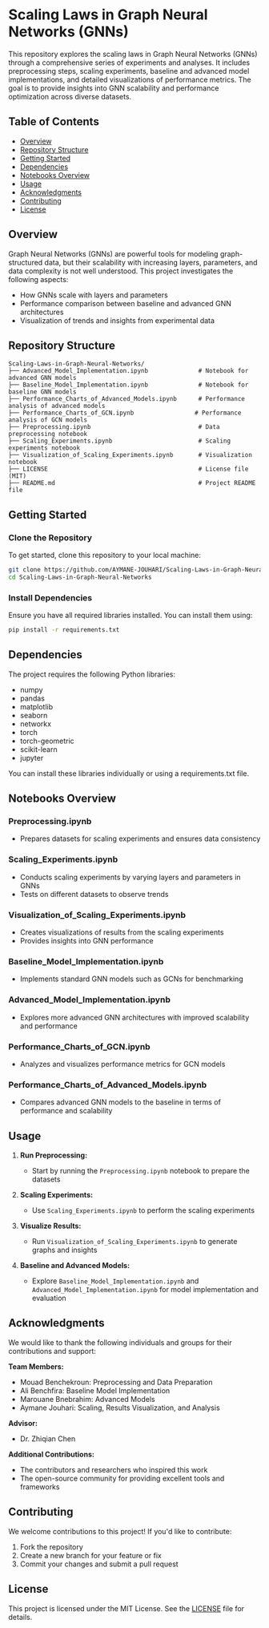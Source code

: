 # Scaling Laws in Graph Neural Networks (GNNs)

This repository explores the scaling laws in Graph Neural Networks (GNNs) through a comprehensive series of experiments and analyses. It includes preprocessing steps, scaling experiments, baseline and advanced model implementations, and detailed visualizations of performance metrics. The goal is to provide insights into GNN scalability and performance optimization across diverse datasets.

## Table of Contents
- [Overview](#overview)
- [Repository Structure](#repository-structure)
- [Getting Started](#getting-started)
- [Dependencies](#dependencies)
- [Notebooks Overview](#notebooks-overview)
- [Usage](#usage)
- [Acknowledgments](#acknowledgments)
- [Contributing](#contributing)
- [License](#license)

## Overview

Graph Neural Networks (GNNs) are powerful tools for modeling graph-structured data, but their scalability with increasing layers, parameters, and data complexity is not well understood. This project investigates the following aspects:

- How GNNs scale with layers and parameters
- Performance comparison between baseline and advanced GNN architectures
- Visualization of trends and insights from experimental data

## Repository Structure

```plaintext
Scaling-Laws-in-Graph-Neural-Networks/
├── Advanced_Model_Implementation.ipynb              # Notebook for advanced GNN models
├── Baseline_Model_Implementation.ipynb              # Notebook for baseline GNN models
├── Performance_Charts_of_Advanced_Models.ipynb      # Performance analysis of advanced models
├── Performance_Charts_of_GCN.ipynb                 # Performance analysis of GCN models
├── Preprocessing.ipynb                              # Data preprocessing notebook
├── Scaling_Experiments.ipynb                        # Scaling experiments notebook
├── Visualization_of_Scaling_Experiments.ipynb       # Visualization notebook
├── LICENSE                                          # License file (MIT)
├── README.md                                        # Project README file
```

## Getting Started

### Clone the Repository

To get started, clone this repository to your local machine:

```bash
git clone https://github.com/AYMANE-JOUHARI/Scaling-Laws-in-Graph-Neural-Networks.git
cd Scaling-Laws-in-Graph-Neural-Networks
```

### Install Dependencies

Ensure you have all required libraries installed. You can install them using:

```bash
pip install -r requirements.txt
```

## Dependencies

The project requires the following Python libraries:

- numpy
- pandas
- matplotlib
- seaborn
- networkx
- torch
- torch-geometric
- scikit-learn
- jupyter

You can install these libraries individually or using a requirements.txt file.

## Notebooks Overview

### Preprocessing.ipynb
- Prepares datasets for scaling experiments and ensures data consistency

### Scaling_Experiments.ipynb
- Conducts scaling experiments by varying layers and parameters in GNNs
- Tests on different datasets to observe trends

### Visualization_of_Scaling_Experiments.ipynb
- Creates visualizations of results from the scaling experiments
- Provides insights into GNN performance

### Baseline_Model_Implementation.ipynb
- Implements standard GNN models such as GCNs for benchmarking

### Advanced_Model_Implementation.ipynb
- Explores more advanced GNN architectures with improved scalability and performance

### Performance_Charts_of_GCN.ipynb
- Analyzes and visualizes performance metrics for GCN models

### Performance_Charts_of_Advanced_Models.ipynb
- Compares advanced GNN models to the baseline in terms of performance and scalability

## Usage

1. **Run Preprocessing:**
   - Start by running the `Preprocessing.ipynb` notebook to prepare the datasets

2. **Scaling Experiments:**
   - Use `Scaling_Experiments.ipynb` to perform the scaling experiments

3. **Visualize Results:**
   - Run `Visualization_of_Scaling_Experiments.ipynb` to generate graphs and insights

4. **Baseline and Advanced Models:**
   - Explore `Baseline_Model_Implementation.ipynb` and `Advanced_Model_Implementation.ipynb` for model implementation and evaluation

## Acknowledgments

We would like to thank the following individuals and groups for their contributions and support:

**Team Members:**
- Mouad Benchekroun: Preprocessing and Data Preparation
- Ali Benchfira: Baseline Model Implementation
- Marouane Bnebrahim: Advanced Models
- Aymane Jouhari: Scaling, Results Visualization, and Analysis

**Advisor:**
- Dr. Zhiqian Chen

**Additional Contributions:**
- The contributors and researchers who inspired this work
- The open-source community for providing excellent tools and frameworks

## Contributing

We welcome contributions to this project! If you'd like to contribute:

1. Fork the repository
2. Create a new branch for your feature or fix
3. Commit your changes and submit a pull request

## License

This project is licensed under the MIT License. See the [LICENSE](LICENSE) file for details.
